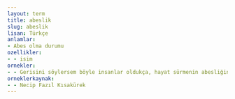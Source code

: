 ```yaml
---
layout: term
title: abeslik
slug: abeslik
lisan: Türkçe
anlamlar:
- Abes olma durumu
ozellikler:
- - isim
ornekler:
- - Gerisini söylersem böyle insanlar oldukça, hayat sürmenin abesliğine, iğrençliğine hükmedeceğiniz gelir.
orneklerkaynak:
- - Necip Fazıl Kısakürek
---
```

